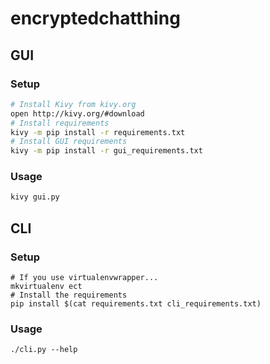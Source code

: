 # encryptedchatthing


## GUI

### Setup

```bash
# Install Kivy from kivy.org
open http://kivy.org/#download
# Install requirements
kivy -m pip install -r requirements.txt
# Install GUI requirements
kivy -m pip install -r gui_requirements.txt
```

### Usage

```bash
kivy gui.py
```


## CLI

### Setup

```
# If you use virtualenvwrapper...
mkvirtualenv ect
# Install the requirements
pip install $(cat requirements.txt cli_requirements.txt)
```

### Usage

```
./cli.py --help
```
